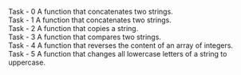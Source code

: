 Task - 0 A function that concatenates two strings. <br>
Task - 1 A function that concatenates two strings. <br>
Task - 2 A function that copies a string. <br>
Task - 3 A function that compares two strings. <br>
Task - 4 A function that reverses the content of an array of integers. <br>
Task - 5 A function that changes all lowercase letters of a string to uppercase. <br>
